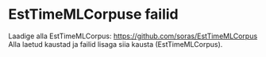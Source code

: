 # EstTimeMLCorpuse failid
Laadige alla EstTimeMLCorpus: https://github.com/soras/EstTimeMLCorpus
Alla laetud kaustad ja failid lisaga siia kausta (EstTimeMLCorpus).